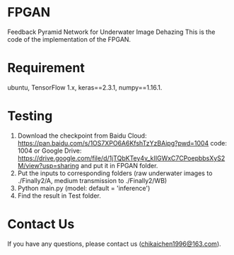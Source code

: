 # FPGAN
Feedback Pyramid Network for Underwater Image Dehazing
This is the code of the implementation of the FPGAN.

# Requirement
ubuntu, TensorFlow 1.x, keras==2.3.1, numpy==1.16.1.

# Testing
1. Download the checkpoint from Baidu Cloud: https://pan.baidu.com/s/1OS7XPO6A6KfshTzYzBAipg?pwd=1004  code: 1004 or Google Drive: https://drive.google.com/file/d/1jTQbKTey4v_kIIGWxC7CPoepbbsXyS2M/view?usp=sharing and put it in FPGAN folder.
2. Put the inputs to corresponding folders (raw underwater images to ./Finally2/A, medium transmission to ./Finally2/WB)
3. Python main.py (model: default = 'inference')
4. Find the result in Test folder.

# Contact Us
If you have any questions, please contact us (chikaichen1996@163.com).
